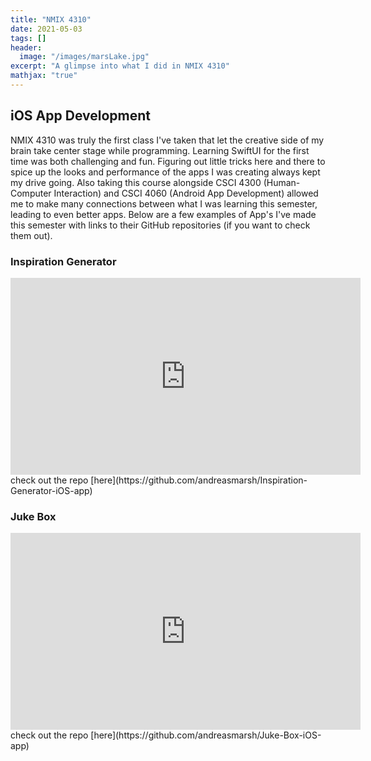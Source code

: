```yaml
---
title: "NMIX 4310"
date: 2021-05-03
tags: []
header: 
  image: "/images/marsLake.jpg"
excerpt: "A glimpse into what I did in NMIX 4310"
mathjax: "true"
---
```

## iOS App Development

NMIX 4310 was truly the first class I've taken that let the creative side of my brain take center stage while programming. Learning SwiftUI for the first time was both challenging and fun. Figuring out little tricks here and there to spice up the looks and performance of the apps I was creating always kept my drive going. Also taking this course alongside CSCI 4300 (Human-Computer Interaction) and CSCI 4060 (Android App Development) allowed me to make many connections between what I was learning this semester, leading to even better apps. Below are a few examples of App's I've made this semester with links to their GitHub repositories (if you want to check them out). 

### Inspiration Generator

<iframe src="https://youtu.be/CO7RS8ggzCs" width="560" height="315" frameborder="0"> </iframe>
check out the repo [here](https://github.com/andreasmarsh/Inspiration-Generator-iOS-app)

### Juke Box

<iframe src="https://youtu.be/CO7RS8ggzCs" width="560" height="315" frameborder="0"> </iframe>
check out the repo [here](https://github.com/andreasmarsh/Juke-Box-iOS-app)
